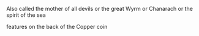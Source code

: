 Also called the mother of all devils or the great Wyrm or Chanarach or the spirit of the sea

features on the back of the Copper coin